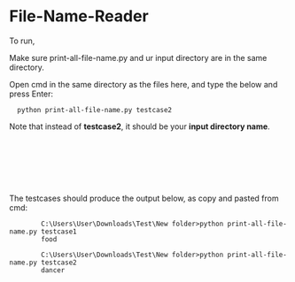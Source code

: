 # File-Name-Reader

To run,

Make sure print-all-file-name.py and ur input directory are in the same directory.

Open cmd in the same directory as the files here, and type the below and press Enter:


      python print-all-file-name.py testcase2



Note that instead of **testcase2**, it should be your **input directory name**.





<br /><br /><br /><br /><br />

The testcases should produce the output below, as copy and pasted from cmd:

            C:\Users\User\Downloads\Test\New folder>python print-all-file-name.py testcase1
            food

            C:\Users\User\Downloads\Test\New folder>python print-all-file-name.py testcase2
            dancer

